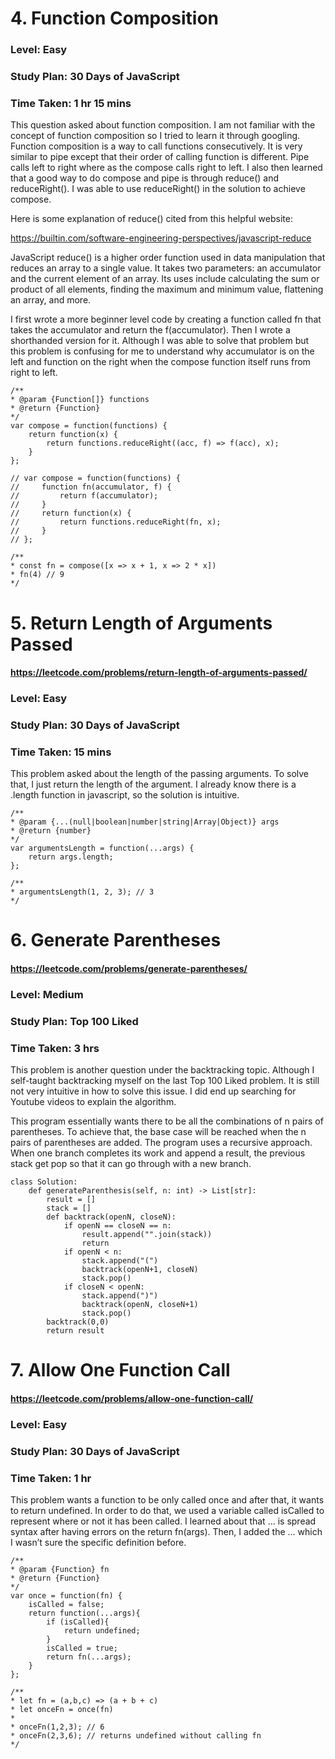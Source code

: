 # 4. Function Composition
### Level: Easy
### Study Plan: 30 Days of JavaScript
### Time Taken: 1 hr 15 mins

This question asked about function composition. I am not familiar with the concept of function composition so I tried to learn it through googling. Function composition is a way to call functions consecutively. It is very similar to pipe except that their order of calling function is different. Pipe calls left to right where as the compose calls right to left. I also then learned that a good way to do compose and pipe is through reduce() and reduceRight(). I was able to use reduceRight() in the solution to achieve compose. 

Here is some explanation of reduce() cited from this helpful website: 

https://builtin.com/software-engineering-perspectives/javascript-reduce

JavaScript reduce() is a higher order function used in data manipulation that reduces an array to a single value. It takes two parameters: an accumulator and the current element of an array. Its uses include calculating the sum or product of all elements, finding the maximum and minimum value, flattening an array, and more.

I first wrote a more beginner level code by creating a function called fn that takes the accumulator and return the f(accumulator). Then I wrote a shorthanded version for it. Although I was able to solve that problem but this problem is confusing for me to understand why accumulator is on the left and function on the right when the compose function itself runs from right to left.


    /**
    * @param {Function[]} functions
    * @return {Function}
    */
    var compose = function(functions) {
        return function(x) {
            return functions.reduceRight((acc, f) => f(acc), x);
        }
    };

    // var compose = function(functions) {
    //     function fn(accumulator, f) {
    //         return f(accumulator);
    //     }
    //     return function(x) {
    //         return functions.reduceRight(fn, x);
    //     }
    // };

    /**
    * const fn = compose([x => x + 1, x => 2 * x])
    * fn(4) // 9
    */

# 5. Return Length of Arguments Passed
#### https://leetcode.com/problems/return-length-of-arguments-passed/
### Level: Easy
### Study Plan: 30 Days of JavaScript
### Time Taken: 15 mins
This problem asked about the length of the passing arguments. To solve that, I just return the length of the argument. I already know there is a .length function in javascript, so the solution is intuitive. 

    /**
    * @param {...(null|boolean|number|string|Array|Object)} args
    * @return {number}
    */
    var argumentsLength = function(...args) {
        return args.length;
    };

    /**
    * argumentsLength(1, 2, 3); // 3
    */

# 6. Generate Parentheses
#### https://leetcode.com/problems/generate-parentheses/
### Level: Medium
### Study Plan: Top 100 Liked
### Time Taken: 3 hrs
This problem is another question under the backtracking topic. Although I self-taught backtracking myself on the last Top 100 Liked problem. It is still not very intuitive in how to solve this issue. I did end up searching for Youtube videos to explain the algorithm. 

This program essentially wants there to be all the combinations of n pairs of parentheses. To achieve that, the base case will be reached when the n pairs of parentheses are added. The program uses a recursive approach. When one branch completes its work and append a result, the previous stack get pop so that it can go through with a new branch. 

    class Solution:
        def generateParenthesis(self, n: int) -> List[str]:
            result = []
            stack = []
            def backtrack(openN, closeN):
                if openN == closeN == n:
                    result.append("".join(stack))
                    return
                if openN < n:
                    stack.append("(")
                    backtrack(openN+1, closeN)
                    stack.pop()
                if closeN < openN:
                    stack.append(")")
                    backtrack(openN, closeN+1)
                    stack.pop()
            backtrack(0,0)
            return result

# 7. Allow One Function Call
#### https://leetcode.com/problems/allow-one-function-call/
### Level: Easy
### Study Plan: 30 Days of JavaScript
### Time Taken: 1 hr
This problem wants a function to be only called once and after that, it wants to return undefined. In order to do that, we used a variable called isCalled to represent where or not it has been called. I learned about that … is spread syntax after having errors on the return fn(args). Then, I added the … which I wasn’t sure the specific definition before. 

    /**
    * @param {Function} fn
    * @return {Function}
    */
    var once = function(fn) {
        isCalled = false;
        return function(...args){
            if (isCalled){
                return undefined;
            }
            isCalled = true;
            return fn(...args);
        }
    };

    /**
    * let fn = (a,b,c) => (a + b + c)
    * let onceFn = once(fn)
    *
    * onceFn(1,2,3); // 6
    * onceFn(2,3,6); // returns undefined without calling fn
    */

